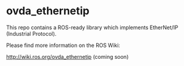ovda_ethernetip
===============

This repo contains a ROS-ready library which implements EtherNet/IP (Industrial Protocol).

Please find more information on the ROS Wiki:

http://wiki.ros.org/ovda_ethernetip (coming soon)
